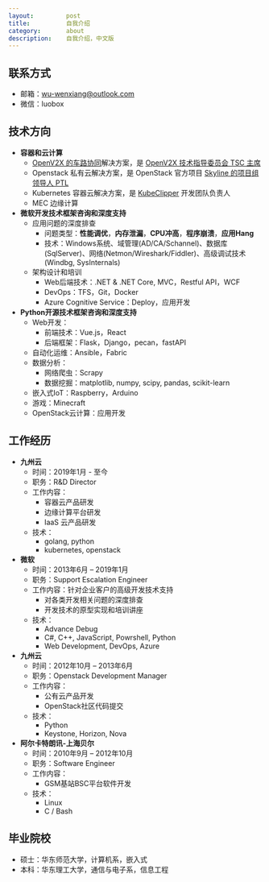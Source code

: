 ```yaml
---
layout:         post
title:          自我介绍
category:       about
description:    自我介绍，中文版
---
```


## 联系方式

- 邮箱：wu-wenxiang@outlook.com
- 微信：luobox

## 技术方向

- **容器和云计算**
	- [OpenV2X 的车路协同](https://openv2x.org/)解决方案，是 [OpenV2X 技术指导委员会 TSC 主席](https://github.com/open-v2x/governance/blob/master/reference/members.yaml#L1-L5)
	- Openstack 私有云解决方案，是 OpenStack 官方项目 [Skyline 的项目组领导人 PTL](https://governance.openstack.org/tc/reference/projects/skyline.html)
	- Kubernetes 容器云解决方案，是 [KubeClipper](https://github.com/kubeclipper-labs) 开发团队负责人
	- MEC 边缘计算
- **微软开发技术框架咨询和深度支持**
	- 应用问题的深度排查
		- 问题类型：**性能调优**，**内存泄漏**，**CPU冲高**，**程序崩溃**，**应用Hang**
		- 技术：Windows系统、域管理(AD/CA/Schannel)、数据库(SqlServer)、网络(Netmon/Wireshark/Fiddler)、高级调试技术(Windbg, SysInternals)
	- 架构设计和培训
		- Web后端技术：.NET & .NET Core, MVC，Restful API，WCF
		- DevOps：TFS，Git，Docker
		- Azure Cognitive Service：Deploy，应用开发
- **Python开源技术框架咨询和深度支持**
	- Web开发：
		- 前端技术：Vue.js，React
		- 后端框架：Flask，Django，pecan，fastAPI
	- 自动化运维：Ansible，Fabric
	- 数据分析：
		- 网络爬虫：Scrapy
		- 数据挖掘：matplotlib, numpy, scipy, pandas, scikit-learn
	- 嵌入式IoT：Raspberry，Arduino
	- 游戏：Minecraft
	- OpenStack云计算：应用开发
	
## 工作经历

- **九州云**
	- 时间：2019年1月 - 至今
	- 职务：R&D Director
	- 工作内容：
		- 容器云产品研发
		- 边缘计算平台研发
		- IaaS 云产品研发
	- 技术：
		- golang, python
		- kubernetes, openstack
- **微软** 
	- 时间：2013年6月 – 2019年1月
	- 职务：Support Escalation Engineer
	- 工作内容：针对企业客户的高级开发技术支持
		- 对各类开发相关问题的深度排查
		- 开发技术的原型实现和培训讲座
	- 技术：
		- Advance Debug
		- C#, C++, JavaScript, Powrshell, Python
		- Web Development, DevOps, Azure
- **九州云**
	- 时间：2012年10月 – 2013年6月
	- 职务：Openstack Development Manager
	- 工作内容：
		- 公有云产品开发
		- OpenStack社区代码提交
	- 技术：
		- Python
		- Keystone, Horizon, Nova
- **阿尔卡特朗讯-上海贝尔**
	- 时间：2010年9月 – 2012年10月
	- 职务：Software Engineer
	- 工作内容：
		- GSM基站BSC平台软件开发
	- 技术：
		- Linux
		- C / Bash

## 毕业院校

- 硕士：华东师范大学，计算机系，嵌入式
- 本科：华东理工大学，通信与电子系，信息工程